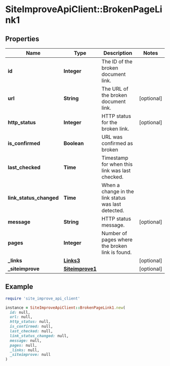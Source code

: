 # SiteImproveApiClient::BrokenPageLink1

## Properties

| Name | Type | Description | Notes |
| ---- | ---- | ----------- | ----- |
| **id** | **Integer** | The ID of the broken document link. |  |
| **url** | **String** | The URL of the broken document link. | [optional] |
| **http_status** | **Integer** | HTTP status for the broken link. | [optional] |
| **is_confirmed** | **Boolean** | URL was confirmed as broken  |  |
| **last_checked** | **Time** | Timestamp for when this link was last checked. |  |
| **link_status_changed** | **Time** | When a change in the link status was last detected. |  |
| **message** | **String** | HTTP status message. | [optional] |
| **pages** | **Integer** | Number of pages where the broken link is found. |  |
| **_links** | [**Links3**](Links3.md) |  | [optional] |
| **_siteimprove** | [**Siteimprove1**](Siteimprove1.md) |  | [optional] |

## Example

```ruby
require 'site_improve_api_client'

instance = SiteImproveApiClient::BrokenPageLink1.new(
  id: null,
  url: null,
  http_status: null,
  is_confirmed: null,
  last_checked: null,
  link_status_changed: null,
  message: null,
  pages: null,
  _links: null,
  _siteimprove: null
)
```

